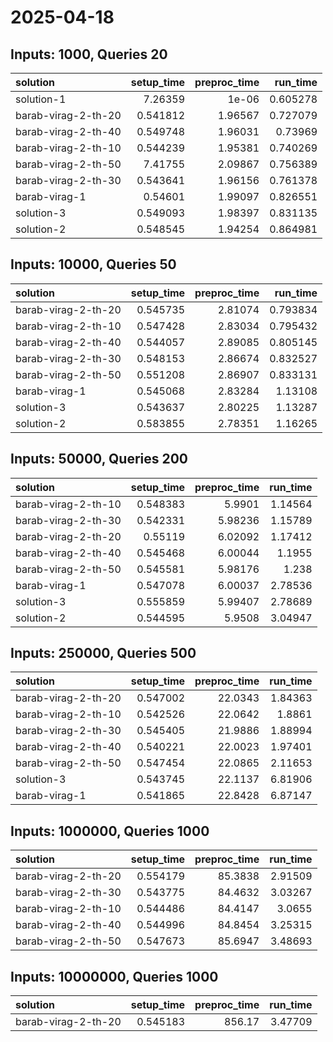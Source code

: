 # 2025-04-18

## Inputs: 1000, Queries 20

| solution            |   setup_time |   preproc_time |   run_time |
|:--------------------|-------------:|---------------:|-----------:|
| solution-1          |     7.26359  |        1e-06   |   0.605278 |
| barab-virag-2-th-20 |     0.541812 |        1.96567 |   0.727079 |
| barab-virag-2-th-40 |     0.549748 |        1.96031 |   0.73969  |
| barab-virag-2-th-10 |     0.544239 |        1.95381 |   0.740269 |
| barab-virag-2-th-50 |     7.41755  |        2.09867 |   0.756389 |
| barab-virag-2-th-30 |     0.543641 |        1.96156 |   0.761378 |
| barab-virag-1       |     0.54601  |        1.99097 |   0.826551 |
| solution-3          |     0.549093 |        1.98397 |   0.831135 |
| solution-2          |     0.548545 |        1.94254 |   0.864981 |

## Inputs: 10000, Queries 50

| solution            |   setup_time |   preproc_time |   run_time |
|:--------------------|-------------:|---------------:|-----------:|
| barab-virag-2-th-20 |     0.545735 |        2.81074 |   0.793834 |
| barab-virag-2-th-10 |     0.547428 |        2.83034 |   0.795432 |
| barab-virag-2-th-40 |     0.544057 |        2.89085 |   0.805145 |
| barab-virag-2-th-30 |     0.548153 |        2.86674 |   0.832527 |
| barab-virag-2-th-50 |     0.551208 |        2.86907 |   0.833131 |
| barab-virag-1       |     0.545068 |        2.83284 |   1.13108  |
| solution-3          |     0.543637 |        2.80225 |   1.13287  |
| solution-2          |     0.583855 |        2.78351 |   1.16265  |

## Inputs: 50000, Queries 200

| solution            |   setup_time |   preproc_time |   run_time |
|:--------------------|-------------:|---------------:|-----------:|
| barab-virag-2-th-10 |     0.548383 |        5.9901  |    1.14564 |
| barab-virag-2-th-30 |     0.542331 |        5.98236 |    1.15789 |
| barab-virag-2-th-20 |     0.55119  |        6.02092 |    1.17412 |
| barab-virag-2-th-40 |     0.545468 |        6.00044 |    1.1955  |
| barab-virag-2-th-50 |     0.545581 |        5.98176 |    1.238   |
| barab-virag-1       |     0.547078 |        6.00037 |    2.78536 |
| solution-3          |     0.555859 |        5.99407 |    2.78689 |
| solution-2          |     0.544595 |        5.9508  |    3.04947 |

## Inputs: 250000, Queries 500

| solution            |   setup_time |   preproc_time |   run_time |
|:--------------------|-------------:|---------------:|-----------:|
| barab-virag-2-th-20 |     0.547002 |        22.0343 |    1.84363 |
| barab-virag-2-th-10 |     0.542526 |        22.0642 |    1.8861  |
| barab-virag-2-th-30 |     0.545405 |        21.9886 |    1.88994 |
| barab-virag-2-th-40 |     0.540221 |        22.0023 |    1.97401 |
| barab-virag-2-th-50 |     0.547454 |        22.0865 |    2.11653 |
| solution-3          |     0.543745 |        22.1137 |    6.81906 |
| barab-virag-1       |     0.541865 |        22.8428 |    6.87147 |

## Inputs: 1000000, Queries 1000

| solution            |   setup_time |   preproc_time |   run_time |
|:--------------------|-------------:|---------------:|-----------:|
| barab-virag-2-th-20 |     0.554179 |        85.3838 |    2.91509 |
| barab-virag-2-th-30 |     0.543775 |        84.4632 |    3.03267 |
| barab-virag-2-th-10 |     0.544486 |        84.4147 |    3.0655  |
| barab-virag-2-th-40 |     0.544996 |        84.8454 |    3.25315 |
| barab-virag-2-th-50 |     0.547673 |        85.6947 |    3.48693 |

## Inputs: 10000000, Queries 1000

| solution            |   setup_time |   preproc_time |   run_time |
|:--------------------|-------------:|---------------:|-----------:|
| barab-virag-2-th-20 |     0.545183 |         856.17 |    3.47709 |